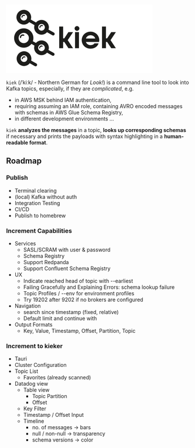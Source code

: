 ![kiek logo which is bascially the kafka logo with magnifying glasses instead of the circles](kiek.svg)

`kiek` (/ˈkiːk/ - Northern German for _Look!_) is a command line tool to look into Kafka topics, especially, if they are
_complicated_, e.g.

* in AWS MSK behind IAM authentication,
* requiring assuming an IAM role,
  containing AVRO encoded messages with schemas in AWS Glue Schema Registry,
* in different development environments ...

`kiek` **analyzes the messages** in a topic, **looks up corresponding schemas** if necessary and prints the payloads
with syntax highlighting in a **human-readable format**.

## Roadmap

### Publish

- Terminal clearing
- (local) Kafka without auth
- Integration Testing
- CI/CD
- Publish to homebrew

### Increment Capabilities

- Services
  - SASL/SCRAM with user & password
  - Schema Registry
  - Support Redpanda
  - Support Confluent Schema Registry
- UX
  - Indicate reached head of topic with --earliest
  - Failing Gracefully and Explaining Errors: schema lookup failure
  - Topic Profiles / --env for environment profiles
  - Try 19202 after 9202 if no brokers are configured
- Navigation
  - search since timestamp (fixed, relative)
  - Default limit and continue with <enter>
- Output Formats
  - Key, Value, Timestamp, Offset, Partition, Topic

### Increment to kieker

- Tauri
- Cluster Configuration
- Topic List
    - Favorites (already scanned)
- Datadog view
    - Table view
        - Topic Partition
        - Offset
    - Key Filter
    - Timestamp / Offset Input
    - Timeline
        - no. of messages -> bars
        - null / non-null -> transparency
        - schema versions -> color